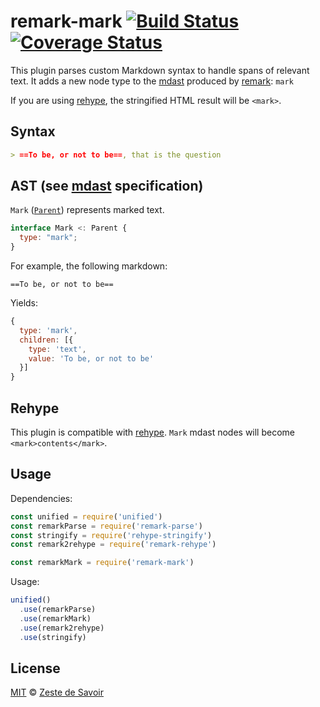 # remark-mark [![Build Status][build-badge]][build-status] [![Coverage Status][coverage-badge]][coverage-status]

This plugin parses custom Markdown syntax to handle spans of relevant text.
It adds a new node type to the [mdast][mdast] produced by [remark][remark]: `mark`

If you are using [rehype][rehype], the stringified HTML result will be `<mark>`.

## Syntax

```markdown
> ==To be, or not to be==, that is the question
```

## AST (see [mdast][mdast] specification)

`Mark` ([`Parent`][parent]) represents marked text.

```javascript
interface Mark <: Parent {
  type: "mark";
}
```

For example, the following markdown:

`==To be, or not to be==`

Yields:

```javascript
{
  type: 'mark',
  children: [{
    type: 'text',
    value: 'To be, or not to be'
  }]
}
```

## Rehype

This plugin is compatible with [rehype][rehype]. `Mark` mdast nodes will become `<mark>contents</mark>`.

## Usage

Dependencies:

```javascript
const unified = require('unified')
const remarkParse = require('remark-parse')
const stringify = require('rehype-stringify')
const remark2rehype = require('remark-rehype')

const remarkMark = require('remark-mark')
```

Usage:

```javascript
unified()
  .use(remarkParse)
  .use(remarkMark)
  .use(remark2rehype)
  .use(stringify)
```

## License

[MIT][license] © [Zeste de Savoir][zds]

<!-- Definitions -->

[build-badge]: https://img.shields.io/travis/zestedesavoir/zmarkdown.svg

[build-status]: https://travis-ci.org/zestedesavoir/zmarkdown

[coverage-badge]: https://img.shields.io/coveralls/zestedesavoir/zmarkdown.svg

[coverage-status]: https://coveralls.io/github/zestedesavoir/zmarkdown

[license]: https://github.com/zestedesavoir/zmarkdown/blob/master/packages/remark-mark/LICENSE-MIT

[zds]: https://zestedesavoir.com

[mdast]: https://github.com/syntax-tree/mdast/blob/master/readme.md

[remark]: https://github.com/wooorm/remark

[rehype]: https://github.com/wooorm/rehype

[parent]: https://github.com/syntax-tree/unist#parent
